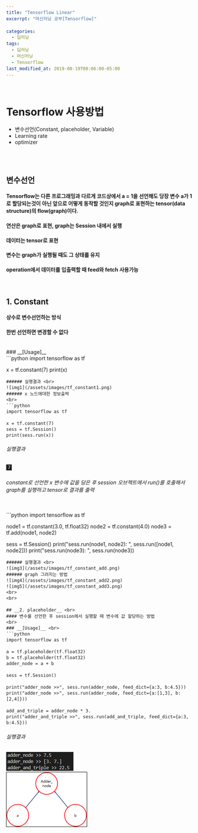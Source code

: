 ```yaml
---
title: "Tensorflow Linear"
excerrpt: "머신러닝 공부[Tensorflow]"

categories:
  - 딥러닝
tags:
  - 딥러닝
  - 머신러닝
  - Tensorflow
last_modified_at: 2019-08-19T08:06:00-05:00
---
```

<br>

# Tensorflow 사용방법
- 변수선언(Constant, placeholder, Variable)
- Learning rate
- optimizer
<br>
<br>

## **변수선언** <br>
#### Tensorflow는 다른 프로그래밍과 다르게 코드상에서 a = 1을 선언해도 당장 변수 a가 1로 할당되는것이 아닌 앞으로 어떻게 동작할 것인지 graph로 표현하는 tensor(data structure)의 flow(graph)이다.<br>
#### 연산은 graph로 표현, graph는 Session 내에서 실행 <br>
#### 데이터는 tensor로 표현 <br>
#### 변수는 graph가 실행될 때도 그 상태를 유지 <br>
#### operation에서 데이터를 입출력할 때 feed와 fetch 사용가능 <br>
<br>

## __1. Constant__
#### 상수로 변수선언하는 방식
#### 한번 선언하면 변경할 수 없다
<br>
### __[Usage]__ <br>
```python
import tensorflow as tf

x = tf.constant(7)
print(x)
```
###### 실행결과 <br>
![img1](/assets/images/tf_constant1.png)
###### x 노드에대한 정보출력
<br>
```python
import tensorflow as tf

x = tf.constant(7)
sess = tf.Session()
print(sess.run(x))
```
###### 실행결과 <br>
![img2](/assets/images/tf_constant2.png)
###### constant로 선언한 x 변수에 값을 담은 후 session 오브젝트에서 run()를 호출해서 graph를 실행하고 tensor로 결과를 출력
<br>
```python
import tensorflow as tf

node1 = tf.constant(3.0, tf.float32)
node2 = tf.constant(4.0)
node3 = tf.add(node1, node2)

sess = tf.Session()
print("sess.run(node1, node2): ", sess.run([node1, node2]))
print("sess.run(node3): ", sess.run(node3))
```
###### 실행결과 <br>
![img3](/assets/images/tf_constant_add.png)
###### graph 그려지는 방법
![img4](/assets/images/tf_constant_add2.png)
![img5](/assets/images/tf_constant_add3.png)
<br>
<br>

## __2. placeholder__ <br>
#### 변수를 선언한 후 session에서 실행할 때 변수에 값 할당하는 방법
<br>
### __[Usage]__ <br>
```python
import tensorflow as tf

a = tf.placeholder(tf.float32)
b = tf.placeholder(tf.float32)
adder_node = a + b

sess = tf.Session()

print("adder_node >>", sess.run(adder_node, feed_dict={a:3, b:4.5}))
print("adder_node >>", sess.run(adder_node, feed_dict={a:[1,3], b:[2,4]}))

add_and_triple = adder_node * 3.
print("adder_and_triple >>", sess.run(add_and_triple, feed_dict={a:3, b:4.5}))
```
###### 실행결과 <br>
![img6](/assets/images/tf_placeholder1.png) <br>
![img7](/assets/images/tf_placeholder2.png) <br>

